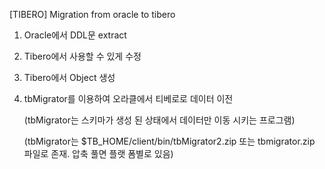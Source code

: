 [TIBERO] Migration from oracle to tibero

1. Oracle에서 DDL문 extract

2. Tibero에서 사용할 수 있게 수정

3. Tibero에서 Object 생성

4. tbMigrator를 이용하여 오라클에서 티베로로 데이터 이전

   (tbMigrator는 스키마가 생성 된 상태에서 데이터만 이동 시키는 프로그램)

   (tbMigrator는 $TB_HOME/client/bin/tbMigrator2.zip 또는 tbmigrator.zip 파일로 존재. 압축 풀면 플랫 폼별로 있음)

   



